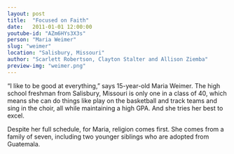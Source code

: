 ```yaml
---
layout: post
title:  "Focused on Faith"
date:   2011-01-01 12:00:00
youtube-id: "AZm6HYs3X3s"
person: "Maria Weimer"
slug: "weimer"
location: "Salisbury, Missouri"
author: "Scarlett Robertson, Clayton Stalter and Allison Ziemba"
preview-img: "weimer.png"
---
```


“I like to be good at everything,” says 15-year-old Maria Weimer. The high school freshman from Salisbury, Missouri is only one in a class of 40, which means she can do things like play on the basketball and track teams and sing in the choir, all while maintaining a high GPA. And she tries her best to excel.

Despite her full schedule, for Maria, religion comes first. She comes from a family of seven, including two younger siblings who are adopted from Guatemala.